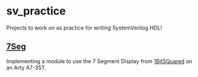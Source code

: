 # sv_practice
Projects to work on as practice for writing SystemVerilog HDL!
## [7Seg](7Seg)
Implementing a module to use the 7 Segment Display from [1BitSQuared](https://1bitsquared.com/products/pmod-7-segment-display) on an Arty A7-35T.
